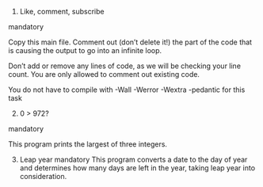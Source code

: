 1. Like, comment, subscribe

mandatory

Copy this main file. Comment out (don’t delete it!) the part of the code that is causing the output to go into an infinite loop.

Don’t add or remove any lines of code, as we will be checking your line count. You are only allowed to comment out existing code.

You do not have to compile with -Wall -Werror -Wextra -pedantic for this task

2. 0 > 972?

mandatory

This program prints the largest of three integers.

3. Leap year
mandatory
This program converts a date to the day of year and determines how many days are left in the year, taking leap year into consideration.
